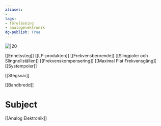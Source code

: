 ```yaml
---
aliases: 
- 
tags: 
- föreläsning
- analogelektronik
dg-publish: True
---
```

![|20](https://media.tenor.com/images/95523cfdc086360b01f395060e4e89df/tenor.gif)

[[Enhetssteg]]
[[LP-produkten]]
[[Frekvensberoende]]
[[Slingpoler och Slingnollställen]]
[[Frekvenskompensering]]
[[Maximal Flat Frekvensgång]]
[[Systempoler]]

[[Stegsvar]]

[[Bandbredd]]


# Subject
[[Analog Elektronik]]
